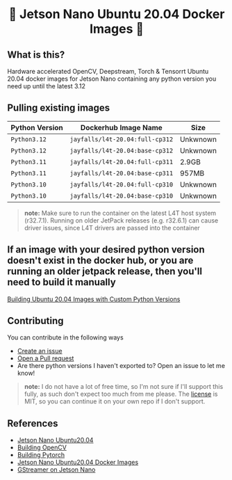 <h1 align="center">🐳 Jetson Nano Ubuntu 20.04 Docker Images 🐳</h1>

## What is this?

Hardware accelerated OpenCV, Deepstream, Torch & Tensorrt Ubuntu 20.04 docker images for Jetson Nano containing any python version you need up until the latest 3.12

## Pulling existing images

| Python Version | Dockerhub Image Name             | Size     |
|----------------|----------------------------------|----------|
| `Python3.12`   | `jayfalls/l4t-20.04:full-cp312`  | Unkwnown |
| `Python3.12`   | `jayfalls/l4t-20.04:base-cp312`  | Unkwnown |
| `Python3.11`   | `jayfalls/l4t-20.04:full-cp311`  | 2.9GB    |
| `Python3.11`   | `jayfalls/l4t-20.04:base-cp311`  | 957MB    |
| `Python3.10`   | `jayfalls/l4t-20.04:full-cp310`  | Unkwnown |
| `Python3.10`   | `jayfalls/l4t-20.04:base-cp310`  | Unkwnown |

>  **note:** Make sure to run the container on the latest L4T host system (r32.7.1). Running on older JetPack releases (e.g. r32.6.1) can cause driver issues, since L4T drivers are passed into the container

## If an image with your desired python version doesn't exist in the docker hub, or you are running an older jetpack release, then you'll need to build it manually

[Building Ubuntu 20.04 Images with Custom Python Versions](./documentation/building_manually.md)

## Contributing

You can contribute in the following ways

- [Create an issue](https://github.com/jayfalls/jetson_nano_ubuntu20_docker/issues/new)
- [Open a Pull request](https://github.com/jayfalls/jetson_nano_ubuntu20_docker/pulls)
- Are there python versions I haven't exported to? Open an issue to let me know!

>  **note:** I do not have a lot of free time, so I'm not sure if I'll support this fully, as such don't expect too much from me please. The [license](./LICENSE) is MIT, so you can continue it on your own repo if I don't support.

## References

- [Jetson Nano Ubuntu20.04](https://github.com/timongentzsch/Jetson_Ubuntu20_Images)
- [Building OpenCV](https://qengineering.eu/install-opencv-on-jetson-nano.html)
- [Building Pytorch](https://qengineering.eu/install-pytorch-on-jetson-nano.html)
- [Jetson Nano Ubuntu20.04 Docker Images](https://github.com/timongentzsch/Jetson_Ubuntu20_Images)
- [GStreamer on Jetson Nano](https://docs.nvidia.com/metropolis/deepstream/6.0.1/dev-guide/text/DS_Quickstart.html)
